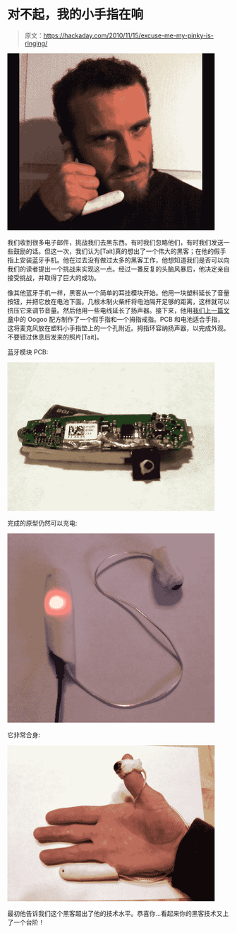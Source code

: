 # 对不起，我的小手指在响

> 原文：<https://hackaday.com/2010/11/15/excuse-me-my-pinky-is-ringing/>

![](img/c46bb9758cecef7873b17b033f07093a.png "pinky-bluetooth-handset")

我们收到很多电子邮件，挑战我们去黑东西。有时我们忽略他们，有时我们发送一些鼓励的话。但这一次，我们认为[Tait]真的想出了一个伟大的黑客；在他的假手指上安装蓝牙手机。他在过去没有做过太多的黑客工作，他想知道我们是否可以向我们的读者提出一个挑战来实现这一点。经过一番反复的头脑风暴后，他决定亲自接受挑战，并取得了巨大的成功。

像其他蓝牙手机一样，黑客从一个简单的耳挂模块开始。他用一块塑料延长了音量按钮，并把它放在电池下面。几根木制火柴杆将电池隔开足够的距离，这样就可以挤压它来调节音量。然后他用一些电线延长了扬声器。接下来，他用[我们上一篇文章](http://hackaday.com/2010/10/11/oogoo-a-home-made-sugru-substitute/)中的 Oogoo 配方制作了一个假手指和一个拇指戒指。PCB 和电池适合手指，这将麦克风放在塑料小手指垫上的一个孔附近。拇指环容纳扬声器，以完成外观。不要错过休息后发来的照片[Tait]。

蓝牙模块 PCB:

![](img/6b24183937635afcfa7708d31abca420.png "pinky-altered-pcb")

完成的原型仍然可以充电:

![](img/0e5ba314eb691e96569eefab1c038614.png "pinky-completed-prototype")

它非常合身:

![](img/72fe0f813d7a9c9f5d5d5311af3e8862.png "pinky-fits-like-a-glove")

最初他告诉我们这个黑客超出了他的技术水平。恭喜你…看起来你的黑客技术又上了一个台阶！